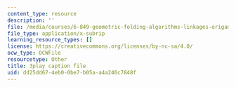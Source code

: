 ```yaml
---
content_type: resource
description: ''
file: /media/courses/6-849-geometric-folding-algorithms-linkages-origami-polyhedra-fall-2012/dd25dd674eb00be7b05aa4a246c7848f_8RI9OSOftUE.srt
file_type: application/x-subrip
learning_resource_types: []
license: https://creativecommons.org/licenses/by-nc-sa/4.0/
ocw_type: OCWFile
resourcetype: Other
title: 3play caption file
uid: dd25dd67-4eb0-0be7-b05a-a4a246c7848f
---
```

